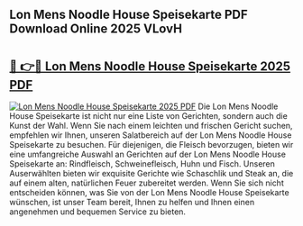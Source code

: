 ## Lon Mens Noodle House Speisekarte PDF Download Online 2025 VLovH

# <h2><a href="http://gcbcugh.nevu.top/?p=Lon+Mens+Noodle+House+Speisekarte">🔗 👉🔴 Lon Mens Noodle House Speisekarte 2025 PDF</a></h2>

[![Lon Mens Noodle House Speisekarte 2025 PDF](https://i.imgur.com/dBaPXMq.png)](http://gcbcugh.nevu.top/?p=Lon+Mens+Noodle+House+Speisekarte)
Die Lon Mens Noodle House Speisekarte ist nicht nur eine Liste von Gerichten, sondern auch die Kunst der Wahl. Wenn Sie nach einem leichten und frischen Gericht suchen, empfehlen wir Ihnen, unseren Salatbereich auf der Lon Mens Noodle House Speisekarte zu besuchen. Für diejenigen, die Fleisch bevorzugen, bieten wir eine umfangreiche Auswahl an Gerichten auf der Lon Mens Noodle House Speisekarte an: Rindfleisch, Schweinefleisch, Huhn und Fisch. Unseren Auserwählten bieten wir exquisite Gerichte wie Schaschlik und Steak an, die auf einem alten, natürlichen Feuer zubereitet werden. Wenn Sie sich nicht entscheiden können, was Sie von der Lon Mens Noodle House Speisekarte wünschen, ist unser Team bereit, Ihnen zu helfen und Ihnen einen angenehmen und bequemen Service zu bieten.

